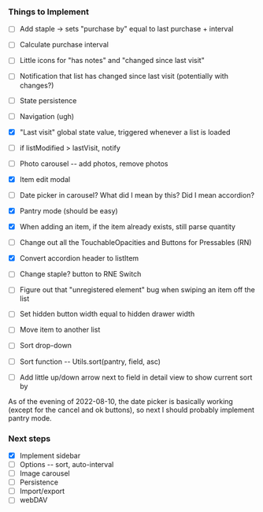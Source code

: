 ### Things to Implement

- [ ] Add staple -> sets "purchase by" equal to last purchase + interval
- [ ] Calculate purchase interval
- [ ] Little icons for "has notes" and "changed since last visit"
- [ ] Notification that list has changed since last visit (potentially with changes?)
- [ ] State persistence
- [ ] Navigation (ugh)
- [x] "Last visit" global state value, triggered whenever a list is loaded
- [ ] if listModified > lastVisit, notify
- [ ] Photo carousel -- add photos, remove photos
- [x] Item edit modal
- [ ] Date picker in carousel?  What did I mean by this?  Did I mean accordion?
- [x] Pantry mode (should be easy)
- [x] When adding an item, if the item already exists, still parse quantity
- [ ] Change out all the TouchableOpacities and Buttons for Pressables (RN)
- [x] Convert accordion header to listItem
- [ ] Change staple? button to RNE Switch
- [ ] Figure out that "unregistered element" bug when swiping an item off the list
- [ ] Set hidden button width equal to hidden drawer width
- [ ] Move item to another list
- [ ] Sort drop-down
- [ ] Sort function -- Utils.sort(pantry, field, asc)
- [ ] Add little up/down arrow next to field in detail view to show current sort by


As of the evening of 2022-08-10, the date picker is basically working (except for the
cancel and ok buttons), so next I should probably implement pantry mode.

### Next steps

- [x] Implement sidebar
- [ ] Options -- sort, auto-interval
- [ ] Image carousel
- [ ] Persistence
- [ ] Import/export
- [ ] webDAV
